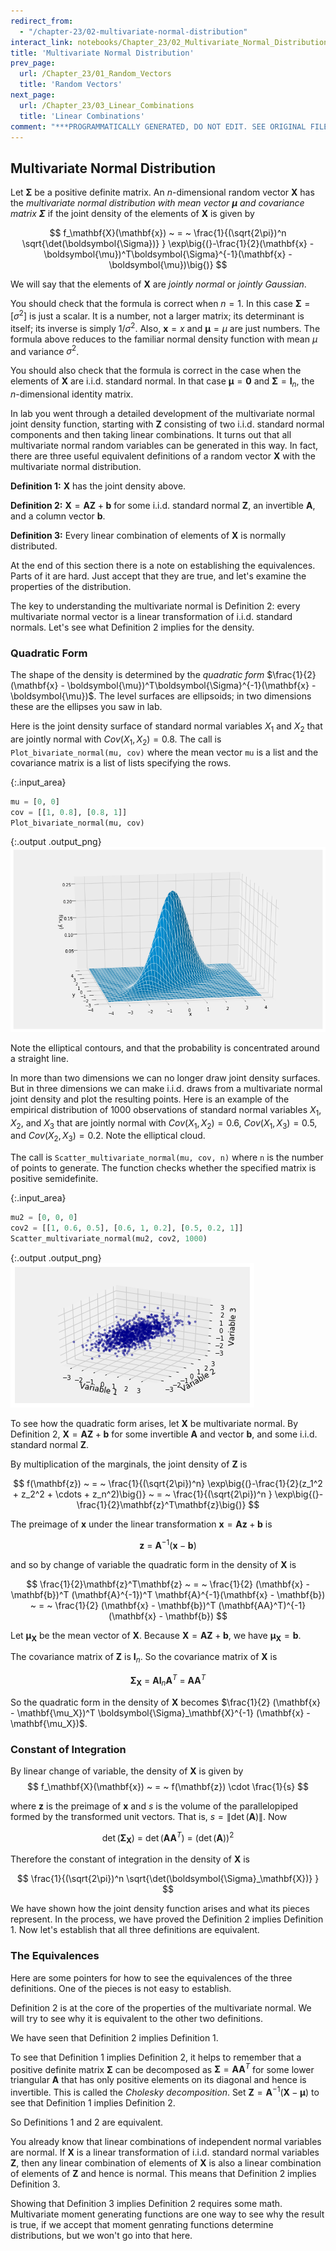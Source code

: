 ```yaml
---
redirect_from:
  - "/chapter-23/02-multivariate-normal-distribution"
interact_link: notebooks/Chapter_23/02_Multivariate_Normal_Distribution.ipynb
title: 'Multivariate Normal Distribution'
prev_page:
  url: /Chapter_23/01_Random_Vectors
  title: 'Random Vectors'
next_page:
  url: /Chapter_23/03_Linear_Combinations
  title: 'Linear Combinations'
comment: "***PROGRAMMATICALLY GENERATED, DO NOT EDIT. SEE ORIGINAL FILES IN /notebooks***"
---
```


## Multivariate Normal Distribution

Let $\boldsymbol{\Sigma}$ be a positive definite matrix. An $n$-dimensional random vector $\mathbf{X}$ has the *multivariate normal distribution with mean vector $\boldsymbol{\mu}$ and covariance matrix $\boldsymbol{\Sigma}$* if the joint density of the elements of $\mathbf{X}$ is given by

$$
f_\mathbf{X}(\mathbf{x}) ~ = ~ \frac{1}{(\sqrt{2\pi})^n \sqrt{\det(\boldsymbol{\Sigma})} }
\exp\big{(}-\frac{1}{2}(\mathbf{x} - \boldsymbol{\mu})^T\boldsymbol{\Sigma}^{-1}(\mathbf{x} - \boldsymbol{\mu})\big{)}
$$

We will say that the elements of $\mathbf{X}$ are *jointly normal* or *jointly Gaussian*.

You should check that the formula is correct when $n = 1$. In this case $\boldsymbol{\Sigma} = [\sigma^2]$ is just a scalar. It is a number, not a larger matrix; its determinant is itself; its inverse is simply $1/\sigma^2$. Also, $\mathbf{x} = x$ and $\boldsymbol{\mu} = \mu$ are just numbers. The formula above reduces to the familiar normal density function with mean $\mu$ and variance $\sigma^2$.

You should also check that the formula is correct in the case when the elements of $\mathbf{X}$ are i.i.d. standard normal. In that case $\mathbf{\mu} = \mathbf{0}$ and $\boldsymbol{\Sigma} = \mathbf{I}_n$, the $n$-dimensional identity matrix.

In lab you went through a detailed development of the multivariate normal joint density function, starting with $\mathbf{Z}$ consisting of two i.i.d. standard normal components and then taking linear combinations. It turns out that all multivariate normal random variables can be generated in this way. In fact, there are three useful equivalent definitions of a random vector $\mathbf{X}$ with the multivariate normal distribution.

**Definition 1:** $\mathbf{X}$ has the joint density above.

**Definition 2:** $\mathbf{X} = \mathbf{AZ} + \mathbf{b}$ for some i.i.d. standard normal $\mathbf{Z}$, an invertible $\mathbf{A}$, and a column vector $\mathbf{b}$.

**Definition 3:** Every linear combination of elements of $\mathbf{X}$ is normally distributed.

At the end of this section there is a note on establishing the equivalences. Parts of it are hard. Just accept that they are true, and let's examine the properties of the distribution.

The key to understanding the multivariate normal is Definition 2: every multivariate normal vector is a linear transformation of i.i.d. standard normals. Let's see what Definition 2 implies for the density.

### Quadratic Form
The shape of the density is determined by the *quadratic form* $\frac{1}{2}(\mathbf{x} - \boldsymbol{\mu})^T\boldsymbol{\Sigma}^{-1}(\mathbf{x} - \boldsymbol{\mu})$. The level surfaces are ellipsoids; in two dimensions these are the ellipses you saw in lab. 

Here is the joint density surface of standard normal variables $X_1$ and $X_2$ that are jointly normal with $Cov(X_1, X_2) = 0.8$. The call is `Plot_bivariate_normal(mu, cov)` where the mean vector `mu` is a list and the covariance matrix is a list of lists specifying the rows.



{:.input_area}
```python
mu = [0, 0]
cov = [[1, 0.8], [0.8, 1]]
Plot_bivariate_normal(mu, cov)
```



{:.output .output_png}
![png](../images/Chapter_23/02_Multivariate_Normal_Distribution_3_0.png)



Note the elliptical contours, and that the probability is concentrated around a straight line. 

In more than two dimensions we can no longer draw joint density surfaces. But in three dimensions we can make i.i.d. draws from a multivariate normal joint density and plot the resulting points. Here is an example of the empirical distribution of 1000 observations of standard normal variables $X_1$, $X_2$, and $X_3$ that are jointly normal with $Cov(X_1, X_2) = 0.6$, $Cov(X_1, X_3) = 0.5$, and $Cov(X_2, X_3) = 0.2$. Note the elliptical cloud.

The call is `Scatter_multivariate_normal(mu, cov, n)` where `n` is the number of points to generate. The function checks whether the specified matrix is positive semidefinite.



{:.input_area}
```python
mu2 = [0, 0, 0]
cov2 = [[1, 0.6, 0.5], [0.6, 1, 0.2], [0.5, 0.2, 1]]
Scatter_multivariate_normal(mu2, cov2, 1000)
```



{:.output .output_png}
![png](../images/Chapter_23/02_Multivariate_Normal_Distribution_5_0.png)



To see how the quadratic form arises, let $\mathbf{X}$ be multivariate normal. By Definition 2, $\mathbf{X} = \mathbf{AZ} + \mathbf{b}$ for some invertible $\mathbf{A}$ and vector $\mathbf{b}$, and some i.i.d. standard normal $\mathbf{Z}$. 

By multiplication of the marginals, the joint density of $\mathbf{Z}$ is 

$$
f(\mathbf{z}) ~ = ~ \frac{1}{(\sqrt{2\pi})^n} \exp\big{(}-\frac{1}{2}(z_1^2 + z_2^2 + \cdots + z_n^2)\big{)} ~ = ~ \frac{1}{(\sqrt{2\pi})^n }
\exp\big{(}-\frac{1}{2}\mathbf{z}^T\mathbf{z}\big{)}
$$

The preimage of $\mathbf{x}$ under the linear transformation $\mathbf{x} = \mathbf{Az} + \mathbf{b}$ is 

$$
\mathbf{z} ~ = ~ \mathbf{A}^{-1}(\mathbf{x} - \mathbf{b})
$$

and so by change of variable the quadratic form in the density of $\mathbf{X}$ is

$$
\frac{1}{2}\mathbf{z}^T\mathbf{z} ~ = ~ 
\frac{1}{2} (\mathbf{x} - \mathbf{b})^T (\mathbf{A}^{-1})^T \mathbf{A}^{-1}(\mathbf{x} - \mathbf{b}) ~ = ~
\frac{1}{2} (\mathbf{x} - \mathbf{b})^T (\mathbf{AA}^T)^{-1} (\mathbf{x} - \mathbf{b})
$$

Let $\mathbf{\mu_X}$ be the mean vector of $\mathbf{X}$. Because $\mathbf{X} = \mathbf{AZ} + \mathbf{b}$, we have $\mathbf{\mu_X} = \mathbf{b}$. 

The covariance matrix of $\mathbf{Z}$ is $\mathbf{I}_n$. So the covariance matrix of $\mathbf{X}$ is

$$
\boldsymbol{\Sigma}_\mathbf{X} ~ = ~ \mathbf{A} \mathbf{I}_n \mathbf{A}^T ~ = ~ \mathbf{A} \mathbf{A}^T
$$

So the quadratic form in the density of $\mathbf{X}$ becomes $\frac{1}{2} (\mathbf{x} - \mathbf{\mu_X})^T \boldsymbol{\Sigma}_\mathbf{X}^{-1} (\mathbf{x} - \mathbf{\mu_X})$.

### Constant of Integration
By linear change of variable, the density of $\mathbf{X}$ is given by
$$
f_\mathbf{X}(\mathbf{x}) ~ = ~ f(\mathbf{z}) \cdot \frac{1}{s}
$$

where $\mathbf{z}$ is the preimage of $\mathbf{x}$ and $s$ is the volume of the parallelopiped formed by the transformed unit vectors. That is, $s = \|\det(\mathbf{A})\|$. Now

$$
\det(\boldsymbol{\Sigma}_\mathbf{X}) ~ = ~ \det(\mathbf{AA}^T) ~ = ~ (\det(\mathbf{A}))^2
$$

Therefore the constant of integration in the density of $\mathbf{X}$ is

$$
\frac{1}{(\sqrt{2\pi})^n \sqrt{\det(\boldsymbol{\Sigma}_\mathbf{X})} }
$$

We have shown how the joint density function arises and what its pieces represent. In the process, we have proved the Definition 2 implies Definition 1. Now let's establish that all three definitions are equivalent.

### The Equivalences
Here are some pointers for how to see the equivalences of the three definitions. One of the pieces is not easy to establish.

Definition 2 is at the core of the properties of the multivariate normal. We will try to see why it is equivalent to the other two definitions.

We have seen that Definition 2 implies Definition 1. 

To see that Definition 1 implies Definition 2, it helps to remember that a positive definite matrix $\boldsymbol{\Sigma}$ can be decomposed as $\boldsymbol{\Sigma} = \mathbf{AA}^T$ for some lower triangular $\mathbf{A}$ that has only positive elements on its diagonal and hence is invertible. This is called the *Cholesky decomposition*. Set $\mathbf{Z} = \mathbf{A}^{-1}(\mathbf{X} - \boldsymbol{\mu})$ to see that Definition 1 implies Definition 2. 

So Definitions 1 and 2 are equivalent.

You already know that linear combinations of independent normal variables are normal. If $\mathbf{X}$ is a linear transformation of i.i.d. standard normal variables $\mathbf{Z}$, then any linear combination of elements of $\mathbf{X}$ is also a linear combination of elements of $\mathbf{Z}$ and hence is normal. This means that Definition 2 implies Definition 3.

Showing that Definition 3 implies Definition 2 requires some math. Multivariate moment generating functions are one way to see why the result is true, if we accept that moment genrating functions determine distributions, but we won't go into that here. 
